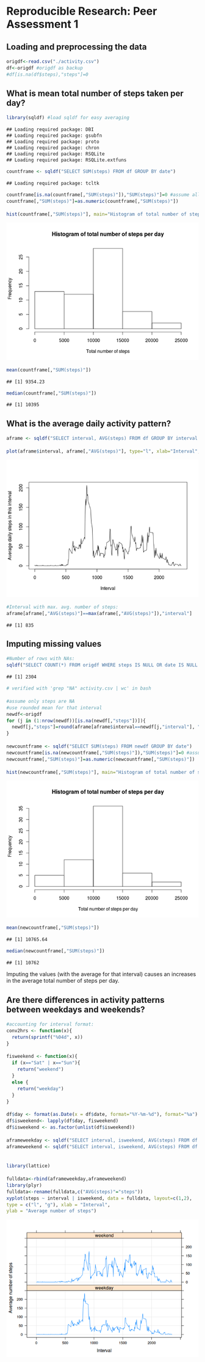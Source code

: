 # Reproducible Research: Peer Assessment 1


## Loading and preprocessing the data

```r
origdf<-read.csv("./activity.csv")
df<-origdf #origdf as backup
#df[is.na(df$steps),"steps"]=0
```

## What is mean total number of steps taken per day?

```r
library(sqldf) #load sqldf for easy averaging
```

```
## Loading required package: DBI
## Loading required package: gsubfn
## Loading required package: proto
## Loading required package: chron
## Loading required package: RSQLite
## Loading required package: RSQLite.extfuns
```

```r
countframe <- sqldf("SELECT SUM(steps) FROM df GROUP BY date")
```

```
## Loading required package: tcltk
```

```r
countframe[is.na(countframe[,"SUM(steps)"]),"SUM(steps)"]=0 #assume all NAs=0
countframe[,"SUM(steps)"]=as.numeric(countframe[,"SUM(steps)"])

hist(countframe[,"SUM(steps)"], main="Histogram of total number of steps per day", xlab="Total number of steps",)
```

![](PA1_template_files/figure-html/unnamed-chunk-2-1.png) 

```r
mean(countframe[,"SUM(steps)"])
```

```
## [1] 9354.23
```

```r
median(countframe[,"SUM(steps)"])
```

```
## [1] 10395
```


## What is the average daily activity pattern?


```r
aframe <- sqldf("SELECT interval, AVG(steps) FROM df GROUP BY interval ORDER BY interval")

plot(aframe$interval, aframe[,"AVG(steps)"], type="l", xlab="Interval", ylab="Average daily steps in this interval")
```

![](PA1_template_files/figure-html/unnamed-chunk-3-1.png) 

```r
#Interval with max. avg. number of steps:
aframe[aframe[,"AVG(steps)"]==max(aframe[,"AVG(steps)"]),"interval"]
```

```
## [1] 835
```

## Imputing missing values

```r
#Number of rows with NAs:
sqldf("SELECT COUNT(*) FROM origdf WHERE steps IS NULL OR date IS NULL OR interval IS NULL")[1,1]
```

```
## [1] 2304
```

```r
# verified with 'grep "NA" activity.csv | wc' in bash

#assume only steps are NA
#use rounded mean for that interval
newdf<-origdf
for (j in (1:nrow(newdf))[is.na(newdf[,"steps"])]){
  newdf[j,"steps"]=round(aframe[aframe$interval==newdf[j,"interval"], "AVG(steps)"])
}

newcountframe <- sqldf("SELECT SUM(steps) FROM newdf GROUP BY date")
newcountframe[is.na(newcountframe[,"SUM(steps)"]),"SUM(steps)"]=0 #assume all NAs=0
newcountframe[,"SUM(steps)"]=as.numeric(newcountframe[,"SUM(steps)"])

hist(newcountframe[,"SUM(steps)"], main="Histogram of total number of steps per day", xlab="Total number of steps per day",)
```

![](PA1_template_files/figure-html/unnamed-chunk-4-1.png) 

```r
mean(newcountframe[,"SUM(steps)"])
```

```
## [1] 10765.64
```

```r
median(newcountframe[,"SUM(steps)"])
```

```
## [1] 10762
```

Imputing the values (with the average for that interval) causes an increases in the average total number of steps per day. 

## Are there differences in activity patterns between weekdays and weekends?

```r
#accounting for interval format:
conv2hrs <- function(x){
  return(sprintf("%04d", x))
}

fisweekend <- function(x){
  if (x=="Sat" | x=="Sun"){
    return("weekend")
  }
  else {
    return("weekday")
  }
}

df$day <- format(as.Date(x = df$date, format="%Y-%m-%d"), format="%a")
df$isweekend<- lapply(df$day, fisweekend)
df$isweekend <- as.factor(unlist(df$isweekend))

aframeweekday <- sqldf("SELECT interval, isweekend, AVG(steps) FROM df WHERE isweekend='weekday' GROUP BY interval ORDER BY interval")
aframeweekend <- sqldf("SELECT interval, isweekend, AVG(steps) FROM df WHERE isweekend='weekend' GROUP BY interval ORDER BY interval")


library(lattice)

fulldata<-rbind(aframeweekday,aframeweekend)
library(plyr)
fulldata<-rename(fulldata,c("AVG(steps)"="steps"))
xyplot(steps ~ interval | isweekend, data = fulldata, layout=c(1,2), 
type = c("l", "g"), xlab = "Interval",
ylab = "Average number of steps")
```

![](PA1_template_files/figure-html/unnamed-chunk-5-1.png) 
